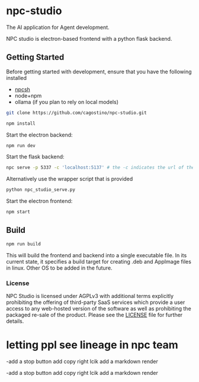 # npc-studio

The AI application for Agent development.

NPC studio is electron-based frontend with a python flask backend.

## Getting Started

Before getting started with development, ensure that you have the following installed
- [npcsh](https://github.com/cagostino/npcsh)
- node+npm
- ollama (if you plan to rely on local models)

```bash
git clone https://github.com/cagostino/npc-studio.git
```

```bash
npm install
```
Start the electron backend:
```bash
npm run dev
```
Start the flask backend:
```bash
npc serve -p 5337 -c 'localhost:5137' # the -c indicates the url of the frontend so that the server can use CORS
```
Alternatively use the wrapper script that is provided
```bash
python npc_studio_serve.py
```
Start the electron frontend:
```bash
npm start
```


## Build
```bash
npm run build
```
This will build the frontend and backend into a single executable file. In its current state, it specifies a build target for
creating .deb and AppImage files in linux. Other OS to be added in the future.


### License
NPC Studio is licensed under AGPLv3 with additional terms explicitly prohibiting the offering of third-party SaaS services which provide a user access to any web-hosted version of the software as well as prohibiting the packaged re-sale of the product. Please see the [LICENSE](LICENSE) file for further details.



# letting ppl see lineage in npc team

-add a stop button
add copy right lcik
add a markdown render




-add a stop button
add copy right lcik
add a markdown render
